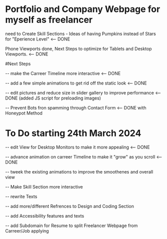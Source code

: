 # Portfolio and Company Webpage for myself as freelancer

need to Create Skill Sections - Ideas of having Pumpkins instead of Stars for "Eperience Level" <-- DONE

Phone Viewports done, Next Steps to optimize for Tablets and Desktop Viewports. <-- DONE

#Next Steps

-- make the Carreer Timeline more interactive <-- DONE

-- add a few simple animations to get rid off the static look <-- DONE

-- edit pictures and reduce size in slider gallery to improve performance <-- DONE (added JS script for preloading images)

-- Prevent Bots fron spamming through Contact Form <-- DONE with Honeypot Method

# To Do starting 24th March 2024

-- edit View for Desktop Monitors to make it more appealing <-- DONE

-- advance animation on carreer Timeline to make it "grow" as you scroll <-- DONE

-- tweek the existing animations to improve the smoothenes and overall view

-- Make Skill Section more interactive

-- rewrite Texts

-- add more/different Refrences to Design and Coding Section

-- add Accessibility features and texts

-- add Subdomain for Resume to split Freelancer Webpage from Carreer/Job applying
